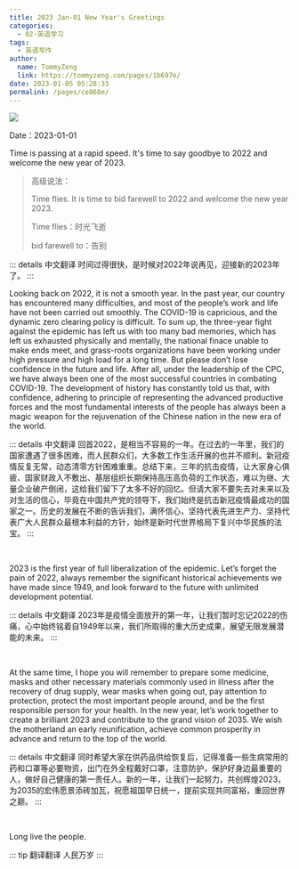 ```yaml
---
title: 2023 Jan-01 New Year's Greetings
categories: 
  - 02-英语学习
tags: 
  - 英语写作
author: 
  name: TommyZeng
  link: https://tommyzeng.com/pages/1b697e/
date: 2023-01-05 05:28:33
permalink: /pages/ce868e/
---
```


![](https://gcore.jsdelivr.net/gh/TommyZeng777/picgo/img/202301050630681.jpg)

Date：2023-01-01

Time is passing at a rapid speed. It's time to say goodbye to 2022 and welcome the new year of 2023.<!-- more -->

> 高级说法：
>
> Time flies. It is time to bid farewell to 2022 and welcome the new year 2023. 
>
> Time flies：时光飞逝
>
> bid farewell to：告别

::: details 中文翻译
时间过得很快，是时候对2022年说再见，迎接新的2023年了。
:::

Looking back on 2022, it is not a smooth year. In the past year, our country has encountered many difficulties, and most of the people’s work and life have not been carried out smoothly. The COVID-19 is capricious, and the dynamic zero clearing policy is difficult. To sum up, the three-year fight against the epidemic has left us with too many bad memories, which has left us exhausted physically and mentally, the national finace unable to make ends meet, and grass-roots organizations have been working under high pressure and high load for a long time. But please don’t lose confidence in the future and life. After all, under the leadership of the CPC, we have always been one of the most successful countries in combating COVID-19. The development of history has constantly told us that, with confidence, adhering to principle of representing the advanced productive forces and the most fundamental interests of the people has always been a magic weapon for the rejuvenation of the Chinese nation in the new era of the world.

::: details 中文翻译
回首2022，是相当不容易的一年。在过去的一年里，我们的国家遭遇了很多困难，而人民群众们，大多数工作生活开展的也并不顺利。新冠疫情反复无常，动态清零方针困难重重。总结下来，三年的抗击疫情，让大家身心俱疲、国家财政入不敷出、基层组织长期保持高压高负荷的工作状态，难以为继、大量企业破产倒闭，这给我们留下了太多不好的回忆。但请大家不要失去对未来以及对生活的信心，毕竟在中国共产党的领导下，我们始终是抗击新冠疫情最成功的国家之一。历史的发展在不断的告诉我们，满怀信心，坚持代表先进生产力、坚持代表广大人民群众最根本利益的方针，始终是新时代世界格局下复兴中华民族的法宝。
:::

<br>

2023 is the first year of full liberalization of the epidemic. Let’s forget the pain of 2022, always remember the significant historical achievements we have made since 1949, and look forward to the future with unlimited development potential.

::: details 中文翻译
2023年是疫情全面放开的第一年，让我们暂时忘记2022的伤痛，心中始终铭着自1949年以来，我们所取得的重大历史成果，展望无限发展潜能的未来。
:::

<br>

At the same time, I hope you will remember to prepare some medicine, masks and other necessary materials commonly used in illness after the recovery of drug supply, wear masks when going out, pay attention to protection, protect the most important people around, and be the first responsible person for your health. In the new year, let’s work together to create a brilliant 2023 and contribute to the grand vision of 2035. We wish the motherland an early reunification, achieve common prosperity in advance and return to the top of the world.

::: details 中文翻译
同时希望大家在供药品供给恢复后，记得准备一些生病常用的药和口罩等必要物资，出门在外全程戴好口罩，注意防护，保护好身边最重要的人，做好自己健康的第一责任人。新的一年，让我们一起努力，共创辉煌2023，为2035的宏伟愿景添砖加瓦，祝愿祖国早日统一，提前实现共同富裕，重回世界之巅。
:::

<br>

Long live the people.

::: tip 翻译翻译
人民万岁
:::


<!-- 
时间过得很快，是时候对2022年说再见，迎接新的2023年了。
回首2022，是相当不容易的一年。在过去的一年里，我们的国家遭遇了很多困难，而人民群众们，大多数工作生活开展的也并不顺利。新冠疫情反复无常，动态清零方针困难重重。总结下来，三年的抗击疫情，让大家身心俱疲、国家财政入不敷出、基层组织长期保持高压高负荷的工作状态，难以为继、大量企业破产倒闭，这给我们留下了太多不好的回忆。但请大家不要失去对未来以及对生活的信心，毕竟在中国共产党的领导下，我们始终是抗击新冠疫情最成功的国家之一。历史的发展在不断的告诉我们，满怀信心，坚持代表先进生产力、坚持代表广大人民群众最根本利益的方针，始终是新时代世界格局下复兴中华民族的法宝。

2023年是疫情全面放开的第一年，让我们暂时忘记2022的伤痛，心中始终铭着自1949年以来，我们所取得的重大历史成果，展望无限发展潜能的未来。

同时希望大家在供药品供给恢复后，记得准备一些生病常用的药和口罩等必要物资，出门在外全程戴好口罩，注意防护，保护好身边最重要的人，做好自己健康的第一责任人。新的一年，让我们一起努力，共创辉煌2023，为2035的宏伟愿景添砖加瓦，祝愿祖国早日统一，提前实现共同富裕，重回世界之巅。

人民万岁
 -->
